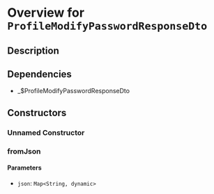# Overview for `ProfileModifyPasswordResponseDto`

## Description



## Dependencies

- _$ProfileModifyPasswordResponseDto

## Constructors

### Unnamed Constructor


### fromJson


#### Parameters

- `json`: `Map<String, dynamic>`
